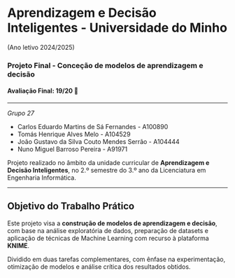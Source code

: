 # Aprendizagem e Decisão Inteligentes - Universidade do Minho

(Ano letivo 2024/2025)
### Projeto Final - Conceção de modelos de aprendizagem e decisão

#### Avaliação Final: 19/20 🌟

--- 
*Grupo 27*

- Carlos Eduardo Martins de Sá Fernandes - A100890
- Tomás Henrique Alves Melo - A104529
- João Gustavo da Silva Couto Mendes Serrão - A104444
- Nuno Miguel Barroso Pereira - A91971

Projeto realizado no âmbito da unidade curricular de **Aprendizagem e Decisão Inteligentes**, no 2.º semestre do 3.º ano da Licenciatura em Engenharia Informática.

---

## Objetivo do Trabalho Prático 

Este projeto visa a **construção de modelos de aprendizagem e decisão**, com base na análise exploratória de dados, preparação de datasets e aplicação de técnicas de Machine Learning com recurso à plataforma **KNIME**.

Dividido em duas tarefas complementares, com ênfase na experimentação, otimização de modelos e análise crítica dos resultados obtidos.
